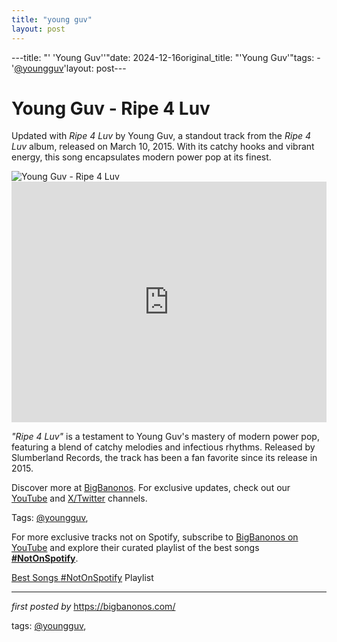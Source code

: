 ```yaml
---
title: "young guv"
layout: post
---
```

---title: "' 'Young Guv''"date: 2024-12-16original_title: "'Young Guv'"tags:  - '[@youngguv](/tags/youngguv/)'layout: post---<!-- Title of the Post --><h1 >Young Guv - Ripe 4 Luv</h1> <!-- Introductory Text --><p >Updated with *Ripe 4 Luv* by Young Guv, a standout track from the *Ripe 4 Luv* album, released on March 10, 2015. With its catchy hooks and vibrant energy, this song encapsulates modern power pop at its finest.</p> <!-- Featured Image --><div > <img src="https://f4.bcbits.com/img/a4121945819_10.jpg" alt="Young Guv - Ripe 4 Luv" /></div> <!-- YouTube Video Embed --><div > <iframe width="100%" height="385" src="https://www.youtube.com/embed/-jlYt8brQkk" title="Young Guv - Ripe 4 Luv" frameborder="0" allow="accelerometer; autoplay; clipboard-write; encrypted-media; gyroscope; picture-in-picture; web-share" referrerpolicy="strict-origin-when-cross-origin" allowfullscreen></iframe></div> <!-- Song Information --><div > <p><em>"Ripe 4 Luv"</em> is a testament to Young Guv's mastery of modern power pop, featuring a blend of catchy melodies and infectious rhythms. Released by Slumberland Records, the track has been a fan favorite since its release in 2015.</p></div> <!-- Footer Links --><div > <p>Discover more at <a href="https://bigbanonos.com/" target="_blank">BigBanonos</a>. For exclusive updates, check out our <a href="https://www.youtube.com/[@BigBanonos](/tags/BigBanonos/)" target="_blank">YouTube</a> and <a href="https://x.com/bigbanonos" target="_blank">X/Twitter</a> channels.</p></div> <!-- Tags --><p >Tags: [@youngguv](/tags/youngguv/),</p><!--Subscribe and Playlist Links--><div>    <p>For more exclusive tracks not on Spotify, subscribe to <a href="https://www.youtube.com/[@BigBanonos](/tags/BigBanonos/)" target="_blank">BigBanonos on YouTube</a> and explore their curated playlist of the best songs <strong>[#NotOnSpotify](/tags/NotOnSpotify/)</strong>.</p>    <p><a href="https://www.youtube.com/playlist?list=PLtuNtuTatqI0kFahUCbtbfenC_ET5O_tr" target="_blank">Best Songs [#NotOnSpotify](/tags/NotOnSpotify/) Playlist<br /></a></p></div><hr /><p><em>first posted by</em> <a href="https://bigbanonos.com/" rel="noopener" target="_new">https://bigbanonos.com/</a></p><p>tags: [@youngguv](/tags/youngguv/),</p>